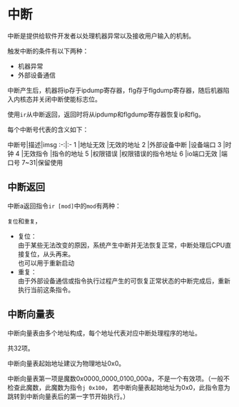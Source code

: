 # 中断

中断是提供给软件开发者以处理机器异常以及接收用户输入的机制。

触发中断的条件有以下两种：

* 机器异常
* 外部设备通信

中断产生后，机器将ip存于ipdump寄存器，flg存于flgdump寄存器，随后机器陷入内核态并关闭中断使能标志位。

使用`ir`从中断返回，返回时将从ipdump和flgdump寄存器恢复ip和flg。

每个中断号代表的含义如下：

中断号|描述|imsg
:-:|:-
1   |地址无效       |无效的地址
2   |外部设备中断    |设备端口
3   |时钟
4   |无效指令       |指令的地址
5   |权限错误       |权限错误的指令地址
6   |io端口无效     |端口号
7~31|保留使用

## 中断返回

中断a返回指令`ir [mod]`中的`mod`有两种：

`复位`和`重复`，

* 复位：  
  由于某些无法改变的原因，系统产生中断并无法恢复正常，中断处理后CPU直接复位，从头再来。  
  也可以用于重新启动
* 重复：  
  由于外部设备通信或指令执行过程产生的可恢复正常状态的中断完成后，重新执行当前这条指令。

## 中断向量表

中断向量表由多个地址构成，每个地址代表对应中断处理程序的地址。

共32项。

中断向量表起始地址建议为物理地址0x0。

中断向量表第一项是魔数0x0000_0000_0100_000a，不是一个有效项。（一般不检查此魔数，此魔数为指令`j 0x100`，
若中断向量表起始地址为0x0，此指令意为跳转到中断向量表后的第一字节开始执行。）
